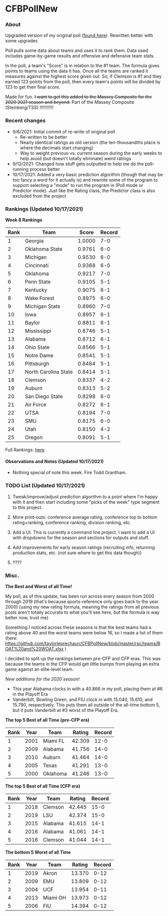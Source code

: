 # CFBPollNew

### About

Upgraded version of my original poll ([found here](https://github.com/taylorleprechaun/CFBPoll)).  Rewritten better with some upgrades

Poll pulls some data about teams and uses it to rank them.  Data used includes game-by-game results and offensive and defensive team stats.

In the poll, a team's "Score" is in relation to the #1 team.  The formula gives points to teams using the data it has.  Once all the teams are ranked it measures against the highest score given out.  So, if Clemson is #1 and they earned 123 points from the poll, then every team's points will be divided by 123 to get their final score.

Made for fun.  ~~I want to get this added to the Massey Composite for the ~~2020~~ 2021 season and beyond.~~  Part of the Massey Composite (Steinberg/TSS) !!!!!!!!!!!

### Recent changes

* 9/6/2021: Initial commit of re-write of original poll
	* Re-written to be better
	* Nearly identical ratings as old version (the ten-thousandths place is where the decimals start changing)
	* Way to weight previous vs. current season during the early weeks to help avoid (but doesn't totally eliminate) weird ratings
* 9/12/2021: Changed how stuff gets outputted to help me do the poll-running process better
* 10/17/2021: Added a very basic prediction algorithm (though that may be too fancy a word for it actually is) and rewrote some of the program to support selecting a "mode" to run the program in (Poll mode or Predictor mode).  Just like the Rating class, the Predictor class is also excluded from the project

### Rankings (Updated 10/17/2021)

**Week 8 Rankings**

Rank | Team | Score | Record
---|---|---|---
1 | Georgia | 1.0000 | 7-0
2 | Oklahoma State | 0.9761 | 6-0
3 | Michigan | 0.9530 | 6-0
4 | Cincinnati | 0.9368 | 6-0
5 | Oklahoma | 0.9217 | 7-0
6 | Penn State | 0.9105 | 5-1
7 | Kentucky | 0.9075 | 6-1
8 | Wake Forest | 0.8975 | 6-0
9 | Michigan State | 0.8960 | 7-0
10 | Iowa | 0.8957 | 6-1
11 | Baylor | 0.8811 | 6-1
12 | Mississippi | 0.8746 | 5-1
13 | Alabama | 0.8712 | 6-1
14 | Ohio State | 0.8566 | 5-1
15 | Notre Dame | 0.8541 | 5-1
16 | Pittsburgh | 0.8484 | 5-1
17 | North Carolina State | 0.8414 | 5-1
18 | Clemson | 0.8337 | 4-2
19 | Auburn | 0.8313 | 5-2
20 | San Diego State | 0.8298 | 6-0
21 | Air Force | 0.8272 | 6-1
22 | UTSA | 0.8194 | 7-0
23 | SMU | 0.8175 | 6-0
24 | Utah | 0.8150 | 4-2
25 | Oregon | 0.8091 | 5-1

Full Rankings: [here](https://github.com/taylorleprechaun/CFBPollNew/blob/master/PreviousPolls/2021-Week%2008.md)

#### Observations and Notes (Updated 10/17/2021)

* Nothing special of note this week.  Fire Todd Grantham.

### TODO List (Updated 10/17/2021)

1. Tweak/improve/adjust prediction algorithm to a point where I'm happy with it and then start including some "picks of the week" type segment to this project.

2. More print-outs: conference average rating, conference top to bottom rating+ranking, conference ranking, division ranking, etc.

3. Add a UI.  This is currently a command line project.  I want to add a UI with dropdowns for the season and sections for outputs and stuff.
	
4. Add improvements for early season ratings (recruiting info, returning production stats, etc. (not sure where to get this data though))

5. ????

### Misc.

**The Best and Worst of all Time!**

My poll, as of this update, has been run across every season from 2000 through 2019 (that's because sports-reference only goes back to the year 2000) (using my new rating formula, meaning the ratings from all previous posts aren't totally accurate to what you'll see here, but the formula is way better now, trust me)

Something I noticed across these seasons is that the best teams had a rating above 40 and the worst teams were below 16, so I made a list of them (here: https://github.com/taylorleprechaun/CFBPollNew/blob/master/rsc/teams/BOAT%20and%20WOAT.xlsx )

I decided to split up the rankings between pre-CFP and CFP eras.  This was because the teams in the CFP would get little bumps from playing an extra game against an elite-level team.

*New additions for the 2020 season!*

* This year Alabama clocks in with a 40.866 in my poll, placing them at #6 in the Playoff Era
* Vanderbilt, Bowling Green, and FIU clock in with 15.040, 15.610, and 15.790, respectively.  This puts them all outside of the all-time bottom 5, but it puts Vanderbilt at #3 worst of the Playoff Era.

**The top 5 Best of all Time (pre-CFP era)**

Rank | Year | Team | Rating | Record
---|---|---|---|---
1 | 2001 | Miami FL | 42.309 | 12-0
2 | 2009 | Alabama | 41.756 | 14-0
3 | 2010 | Auburn | 41.464 | 14-0
4 | 2005 | Texas | 41.291 | 13-0
5 | 2000 | Oklahoma | 41.246 | 13-0

**The top 5 Best of all Time (CFP era)**

Rank | Year | Team | Rating | Record
---|---|---|---|---
1 | 2018 | Clemson | 42.445 | 15-0
2 | 2019 | LSU | 42.374 | 15-0
3 | 2015 | Alabama | 41.615 | 14-1
4 | 2016 | Alabama | 41.061 | 14-1
5 | 2016 | Clemson | 41.044 | 14-1

**The bottom 5 Worst of all Time**

Rank | Year | Team | Rating | Record
---|---|---|---|---
1 | 2019 | Akron | 13.370 | 0-12
2 | 2009 | EMU | 13.809 | 0-12
3 | 2004 | UCF | 13.954 | 0-11
4 | 2013 | Miami OH | 13.973 | 0-12
5 | 2006 | FIU | 14.394 | 0-12